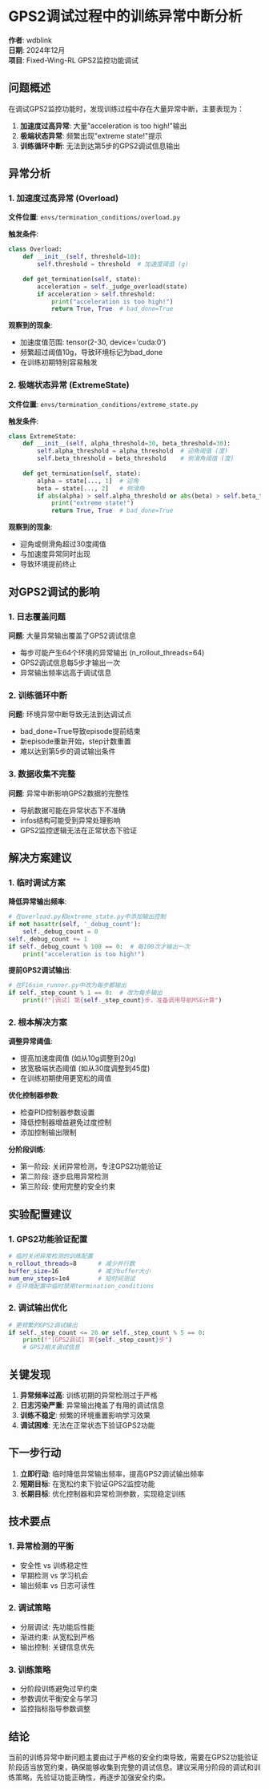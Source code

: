 # GPS2调试过程中的训练异常中断分析

**作者**: wdblink  
**日期**: 2024年12月  
**项目**: Fixed-Wing-RL GPS2监控功能调试  

## 问题概述

在调试GPS2监控功能时，发现训练过程中存在大量异常中断，主要表现为：

1. **加速度过高异常**: 大量"acceleration is too high!"输出
2. **极端状态异常**: 频繁出现"extreme state!"提示
3. **训练循环中断**: 无法到达第5步的GPS2调试信息输出

## 异常分析

### 1. 加速度过高异常 (Overload)

**文件位置**: `envs/termination_conditions/overload.py`

**触发条件**:
```python
class Overload:
    def __init__(self, threshold=10):
        self.threshold = threshold  # 加速度阈值 (g)
    
    def get_termination(self, state):
        acceleration = self._judge_overload(state)
        if acceleration > self.threshold:
            print("acceleration is too high!")
            return True, True  # bad_done=True
```

**观察到的现象**:
- 加速度值范围: tensor(2-30, device='cuda:0')
- 频繁超过阈值10g，导致环境标记为bad_done
- 在训练初期特别容易触发

### 2. 极端状态异常 (ExtremeState)

**文件位置**: `envs/termination_conditions/extreme_state.py`

**触发条件**:
```python
class ExtremeState:
    def __init__(self, alpha_threshold=30, beta_threshold=30):
        self.alpha_threshold = alpha_threshold  # 迎角阈值 (度)
        self.beta_threshold = beta_threshold    # 侧滑角阈值 (度)
    
    def get_termination(self, state):
        alpha = state[..., 1]  # 迎角
        beta = state[..., 2]   # 侧滑角
        if abs(alpha) > self.alpha_threshold or abs(beta) > self.beta_threshold:
            print("extreme state!")
            return True, True  # bad_done=True
```

**观察到的现象**:
- 迎角或侧滑角超过30度阈值
- 与加速度异常同时出现
- 导致环境提前终止

## 对GPS2调试的影响

### 1. 日志覆盖问题

**问题**: 大量异常输出覆盖了GPS2调试信息
- 每步可能产生64个环境的异常输出 (n_rollout_threads=64)
- GPS2调试信息每5步才输出一次
- 异常输出频率远高于调试信息

### 2. 训练循环中断

**问题**: 环境异常中断导致无法到达调试点
- bad_done=True导致episode提前结束
- 新episode重新开始，step计数重置
- 难以达到第5步的调试输出条件

### 3. 数据收集不完整

**问题**: 异常中断影响GPS2数据的完整性
- 导航数据可能在异常状态下不准确
- infos结构可能受到异常处理影响
- GPS2监控逻辑无法在正常状态下验证

## 解决方案建议

### 1. 临时调试方案

**降低异常输出频率**:
```python
# 在overload.py和extreme_state.py中添加输出控制
if not hasattr(self, '_debug_count'):
    self._debug_count = 0
self._debug_count += 1
if self._debug_count % 100 == 0:  # 每100次才输出一次
    print("acceleration is too high!")
```

**提前GPS2调试输出**:
```python
# 在F16sim_runner.py中改为每步都输出
if self._step_count % 1 == 0:  # 改为每步输出
    print(f"[调试] 第{self._step_count}步，准备调用导航MSE计算")
```

### 2. 根本解决方案

**调整异常阈值**:
- 提高加速度阈值 (如从10g调整到20g)
- 放宽极端状态阈值 (如从30度调整到45度)
- 在训练初期使用更宽松的阈值

**优化控制器参数**:
- 检查PID控制器参数设置
- 降低控制器增益避免过度控制
- 添加控制输出限制

**分阶段训练**:
- 第一阶段: 关闭异常检测，专注GPS2功能验证
- 第二阶段: 逐步启用异常检测
- 第三阶段: 使用完整的安全约束

## 实验配置建议

### 1. GPS2功能验证配置

```bash
# 临时关闭异常检测的训练配置
n_rollout_threads=8      # 减少并行数
buffer_size=16           # 减少buffer大小
num_env_steps=1e4        # 短时间测试
# 在环境配置中临时禁用termination_conditions
```

### 2. 调试输出优化

```python
# 更频繁的GPS2调试输出
if self._step_count <= 20 or self._step_count % 5 == 0:
    print(f"[GPS2调试] 第{self._step_count}步")
    # GPS2相关调试信息
```

## 关键发现

1. **异常频率过高**: 训练初期的异常检测过于严格
2. **日志污染严重**: 异常输出掩盖了有用的调试信息  
3. **训练不稳定**: 频繁的环境重置影响学习效果
4. **调试困难**: 无法在正常状态下验证GPS2功能

## 下一步行动

1. **立即行动**: 临时降低异常输出频率，提高GPS2调试输出频率
2. **短期目标**: 在宽松约束下验证GPS2监控功能
3. **长期目标**: 优化控制器和异常检测参数，实现稳定训练

## 技术要点

### 1. 异常检测的平衡
- 安全性 vs 训练稳定性
- 早期检测 vs 学习机会
- 输出频率 vs 日志可读性

### 2. 调试策略
- 分层调试: 先功能后性能
- 渐进约束: 从宽松到严格
- 输出控制: 关键信息优先

### 3. 训练策略
- 分阶段训练避免过早约束
- 参数调优平衡安全与学习
- 监控指标指导参数调整

## 结论

当前的训练异常中断问题主要由过于严格的安全约束导致，需要在GPS2功能验证阶段适当放宽约束，确保能够收集到完整的调试信息。建议采用分阶段的调试和训练策略，先验证功能正确性，再逐步加强安全约束。